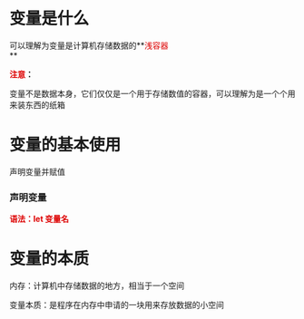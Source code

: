 # 变量是什么

可以理解为变量是计算机存储数据的**<font color="#dd0g0g">浅容器</font><br/>**



**<font color="#dd0g0g">注意</font>：<br/>**

变量不是数据本身，它们仅仅是一个用于存储数值的容器，可以理解为是一个个用来装东西的纸箱

# 变量的基本使用

声明变量并赋值

### 声明变量

**<font color="#dd0g0g">语法：let 变量名</font><br/>**

# 变量的本质

内存：计算机中存储数据的地方，相当于一个空间

变量本质：是程序在内存中申请的一块用来存放数据的小空间